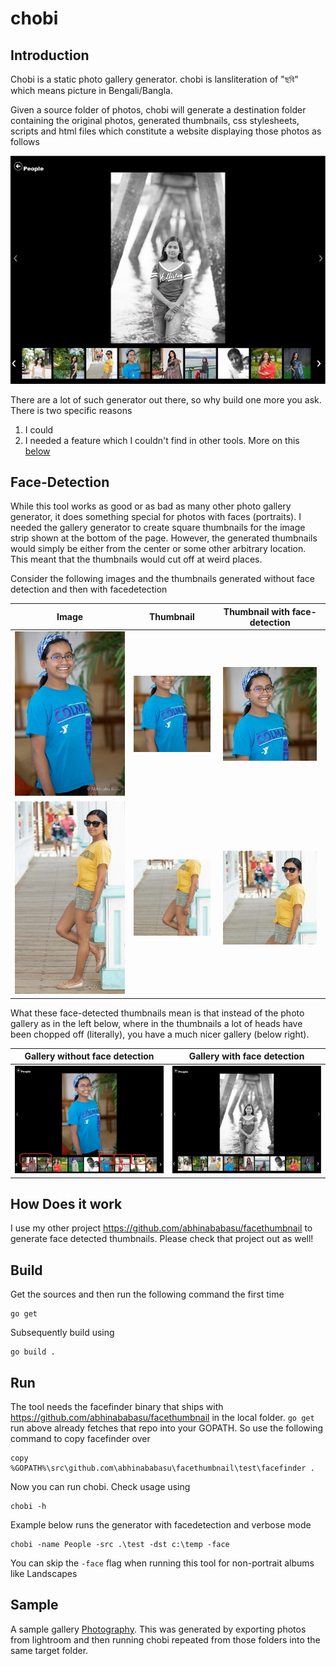 # chobi 
## Introduction
Chobi is a static photo gallery generator. chobi is lansliteration of "ছবি" which means picture in Bengali/Bangla. 

Given a source folder of photos, chobi will generate a destination folder containing the original photos,
generated thumbnails, css stylesheets, scripts and html files which constitute a website displaying those photos as follows

![Sample](./sample/sample2.jpg)

There are a lot of such generator out there, so why build one more you ask. There is two specific reasons
1. I could
2. I needed a feature which I couldn't find in other tools. More on this [below](#Face-Detection)

## Face-Detection
While this tool works as good or as bad as many other photo gallery generator, it does something special for photos with faces
(portraits). I needed the gallery generator to create square thumbnails for the image strip shown at the bottom of the page.
However, the generated thumbnails would simply be either from the center or some other arbitrary location. This meant that 
the thumbnails would cut off at weird places. 

Consider the following images and the thumbnails generated without face detection and then with facedetection


| Image                               | Thumbnail                          | Thumbnail with face-detection      |
| :---------------------------------: | :--------------------------------: | :--------------------------------: |
| ![Portrait](./sample/portrait1.jpg) | ![Thumnail](./sample/thumb1_1.jpg) | ![Thumnail](./sample/thumb1_2.jpg) |
| ![Portrait](./sample/portrait2.jpg) | ![Thumnail](./sample/thumb2_1.jpg) | ![Thumnail](./sample/thumb2_2.jpg) |

What these face-detected thumbnails mean is that instead of the photo gallery as in the left below, where in the thumbnails
a lot of heads have been chopped off (literally), you have a much nicer gallery (below right).

| Gallery without face detection    | Gallery __with__ face detection   |
| :-------------------------------: | :-------------------------------: |
| ![Portrait](./sample/sample1.jpg) | ![Portrait](./sample/sample2.jpg) |
 
## How Does it work
I use my other project https://github.com/abhinababasu/facethumbnail to generate face detected thumbnails. Please check that project out as well!

## Build
Get the sources and then run the following command the first time
```
go get
```

Subsequently build using 
```
go build .
```

## Run
The tool needs the facefinder binary that ships with https://github.com/abhinababasu/facethumbnail in the local folder. `go get` run above 
already fetches that repo into your GOPATH. So use the following command to copy facefinder over

```
copy %GOPATH%\src\github.com\abhinababasu\facethumbnail\test\facefinder .
```
Now you can run chobi. Check usage using
```
chobi -h
```

Example below runs the generator with facedetection and verbose mode
```
chobi -name People -src .\test -dst c:\temp -face
```

You can skip the `-face` flag when running this tool for non-portrait albums like Landscapes

## Sample
A sample gallery
[Photography](http://bonggeek.com/Photography/). This was generated by exporting photos from lightroom and then running chobi repeated from those folders into the same target folder.
